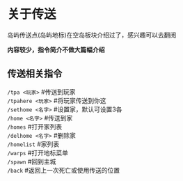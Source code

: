 # 关于传送

岛屿传送点(岛屿地标)在空岛板块介绍过了，感兴趣可以去翻阅

**内容较少，指令简介不做大篇幅介绍**

## 传送相关指令

`/tpa <玩家>` #传送到玩家<br/>
`/tpahere <玩家>` #将玩家传送到你这<br/>
`/sethome <名字>` #设置家，默认可设置3各<br/>
`/home <名字>` #传送到家<br/>
`/homes` #打开家列表<br/>
`/delhome <名字>` #删除家<br/>
`/homelist` #家列表<br/>
`/warps` #打开地标菜单<br/>
`/spawn` #回到主城<br/>
`/back` #返回上一次死亡或使用传送的位置<br/>